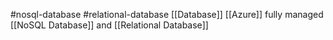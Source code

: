 #nosql-database #relational-database
[[Database]]
[[Azure]] fully managed [[NoSQL Database]] and [[Relational Database]] 